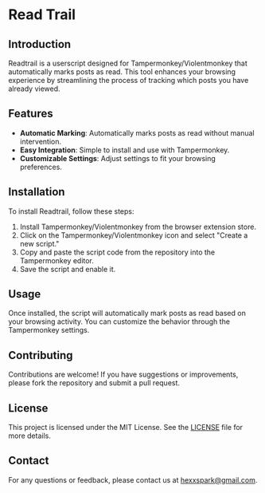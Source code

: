# Read Trail

## Introduction

Readtrail is a userscript designed for Tampermonkey/Violentmonkey that automatically marks posts as read. This tool enhances your browsing experience by streamlining the process of tracking which posts you have already viewed.

## Features

- **Automatic Marking**: Automatically marks posts as read without manual intervention.
- **Easy Integration**: Simple to install and use with Tampermonkey.
- **Customizable Settings**: Adjust settings to fit your browsing preferences.

## Installation

To install Readtrail, follow these steps:

1. Install Tampermonkey/Violentmonkey from the browser extension store.
2. Click on the Tampermonkey/Violentmonkey icon and select "Create a new script."
3. Copy and paste the script code from the repository into the Tampermonkey editor.
4. Save the script and enable it.

## Usage

Once installed, the script will automatically mark posts as read based on your browsing activity. You can customize the behavior through the Tampermonkey settings.

## Contributing

Contributions are welcome! If you have suggestions or improvements, please fork the repository and submit a pull request.

## License

This project is licensed under the MIT License. See the [LICENSE](LICENSE) file for more details.

## Contact

For any questions or feedback, please contact us at <hexxspark@gmail.com>.
